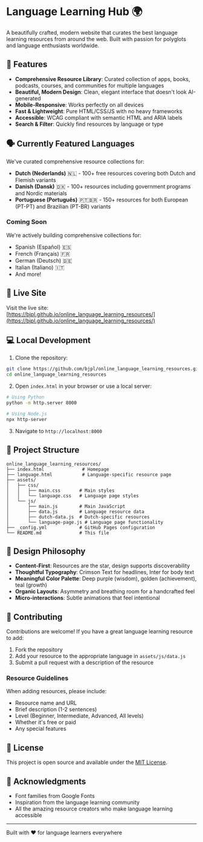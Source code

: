 # Language Learning Hub 🌍

A beautifully crafted, modern website that curates the best language learning resources from around the web. Built with passion for polyglots and language enthusiasts worldwide.

## 🌟 Features

- **Comprehensive Resource Library**: Curated collection of apps, books, podcasts, courses, and communities for multiple languages
- **Beautiful, Modern Design**: Clean, elegant interface that doesn't look AI-generated
- **Mobile-Responsive**: Works perfectly on all devices
- **Fast & Lightweight**: Pure HTML/CSS/JS with no heavy frameworks
- **Accessible**: WCAG compliant with semantic HTML and ARIA labels
- **Search & Filter**: Quickly find resources by language or type

## 🗣️ Currently Featured Languages

We've curated comprehensive resource collections for:

- **Dutch (Nederlands)** 🇳🇱 - 100+ free resources covering both Dutch and Flemish variants
- **Danish (Dansk)** 🇩🇰 - 100+ resources including government programs and Nordic materials
- **Portuguese (Português)** 🇵🇹🇧🇷 - 150+ resources for both European (PT-PT) and Brazilian (PT-BR) variants

### Coming Soon
We're actively building comprehensive collections for:
- Spanish (Español) 🇪🇸
- French (Français) 🇫🇷
- German (Deutsch) 🇩🇪
- Italian (Italiano) 🇮🇹
- And more!

## 🚀 Live Site

Visit the live site: [https://bjpl.github.io/online_language_learning_resources/](https://bjpl.github.io/online_language_learning_resources/)

## 💻 Local Development

1. Clone the repository:
```bash
git clone https://github.com/bjpl/online_language_learning_resources.git
cd online_language_learning_resources
```

2. Open `index.html` in your browser or use a local server:
```bash
# Using Python
python -m http.server 8000

# Using Node.js
npx http-server
```

3. Navigate to `http://localhost:8000`

## 📁 Project Structure

```
online_language_learning_resources/
├── index.html              # Homepage
├── language.html           # Language-specific resource page
├── assets/
│   ├── css/
│   │   ├── main.css       # Main styles
│   │   └── language.css   # Language page styles
│   └── js/
│       ├── main.js        # Main JavaScript
│       ├── data.js        # Language resource data
│       ├── dutch-data.js  # Dutch-specific resources
│       └── language-page.js # Language page functionality
├── _config.yml            # GitHub Pages configuration
└── README.md              # This file
```

## 🎨 Design Philosophy

- **Content-First**: Resources are the star, design supports discoverability
- **Thoughtful Typography**: Crimson Text for headlines, Inter for body text
- **Meaningful Color Palette**: Deep purple (wisdom), golden (achievement), teal (growth)
- **Organic Layouts**: Asymmetry and breathing room for a handcrafted feel
- **Micro-interactions**: Subtle animations that feel intentional

## 🤝 Contributing

Contributions are welcome! If you have a great language learning resource to add:

1. Fork the repository
2. Add your resource to the appropriate language in `assets/js/data.js`
3. Submit a pull request with a description of the resource

### Resource Guidelines

When adding resources, please include:
- Resource name and URL
- Brief description (1-2 sentences)
- Level (Beginner, Intermediate, Advanced, All levels)
- Whether it's free or paid
- Any special features

## 📄 License

This project is open source and available under the [MIT License](LICENSE).

## 🙏 Acknowledgments

- Font families from Google Fonts
- Inspiration from the language learning community
- All the amazing resource creators who make language learning accessible

---

Built with ❤️ for language learners everywhere